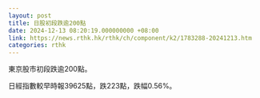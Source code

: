 ```yaml
---
layout: post
title: 日股初段跌逾200點
date: 2024-12-13 08:20:19.000000000 +08:00
link: https://news.rthk.hk/rthk/ch/component/k2/1783288-20241213.htm
categories: rthk
---
```


東京股市初段跌逾200點。

日經指數較早時報39625點，跌223點，跌幅0.56%。
